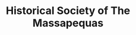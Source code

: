 ---
layout: repo
title: "Historical Society of The Massapequas"
id: 21364
permalink: repos/21364/
---